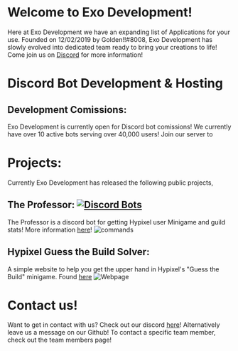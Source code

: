 # Welcome to Exo Development!
Here at Exo Development we have an expanding list of Applications for your use. Founded on 12/02/2019 by Golden!!#8008, Exo Development has slowly evolved into dedicated team ready to bring your creations to life! Come join us on [Discord](https://discord.gg/RCZhvdDJG8) for more information! 

# Discord Bot Development & Hosting

## Development Comissions:
Exo Development is currently open for Discord bot comissions! We currently have over 10 active bots serving over 40,000 users! Join our server to 

# Projects:
Currently Exo Development has released the following public projects,

## The Professor: [![Discord Bots](https://top.gg/api/widget/status/652902118151421974.svg)](https://top.gg/bot/652902118151421974)
The Professor is a discord bot for getting Hypixel user Minigame and guild stats! More information [here](https://top.gg/bot/652902118151421974)!
![commands](https://github.com/cgolden15/Assets/blob/main/assets/Screenshot_14.png?raw=true)

## Hypixel Guess the Build Solver:
A simple website to help you get the upper hand in Hypixel's "Guess the Build" minigame. Found [here](https://cgolden15.github.io/guess-the-build/)
![Webpage](https://github.com/cgolden15/Assets/blob/main/assets/Screenshot_15.png?raw=true)

# Contact us!
Want to get in contact with us? Check out our discord [here](https://discord.link/ExoDev)! Alternatively leave us a message on our Github! To contact a specific team member, check out the team members page!
